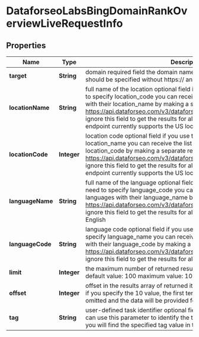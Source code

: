 

# DataforseoLabsBingDomainRankOverviewLiveRequestInfo


## Properties

| Name | Type | Description | Notes |
|------------ | ------------- | ------------- | -------------|
|**target** | **String** | domain required field the domain name of the target website the domain should be specified without https:// and www. |  [optional] |
|**locationName** | **String** | full name of the location optional field if you use this field, you don’t need to specify location_code you can receive the list of available locations with their location_name by making a separate request to https://api.dataforseo.com/v3/dataforseo_labs/locations_and_languages; ignore this field to get the results for all available locations; Note: this endpoint currently supports the US location only; example: United States |  [optional] |
|**locationCode** | **Integer** | location code optional field if you use this field, you don’t need to specify location_name you can receive the list of available locations with their location_code by making a separate request to https://api.dataforseo.com/v3/dataforseo_labs/locations_and_languages ignore this field to get the results for all available locations; Note: this endpoint currently supports the US location only; example: 2840 |  [optional] |
|**languageName** | **String** | full name of the language optional field if you use this field, you don’t need to specify language_code you can receive the list of available languages with their language_name by making a separate request to the https://api.dataforseo.com/v3/dataforseo_labs/locations_and_languages ignore this field to get the results for all available languages example: English |  [optional] |
|**languageCode** | **String** | language code optional field if you use this field, you don’t need to specify language_name you can receive the list of available languages with their language_code by making a separate request to the https://api.dataforseo.com/v3/dataforseo_labs/locations_and_languages ignore this field to get the results for all available languages example: en |  [optional] |
|**limit** | **Integer** | the maximum number of returned results for domain optional field default value: 100 maximum value: 1000 |  [optional] |
|**offset** | **Integer** | offset in the results array of returned items optional field default value: 0 if you specify the 10 value, the first ten items in the results array will be omitted and the data will be provided for the successive items |  [optional] |
|**tag** | **String** | user-defined task identifier optional field the character limit is 255 you can use this parameter to identify the task and match it with the result you will find the specified tag value in the data object of the response |  [optional] |



